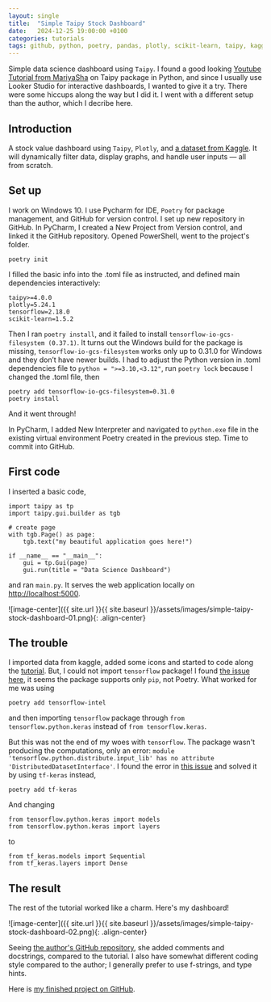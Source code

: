 ```yaml
---
layout: single
title:  "Simple Taipy Stock Dashboard"
date:   2024-12-25 19:00:00 +0100
categories: tutorials
tags: github, python, poetry, pandas, plotly, scikit-learn, taipy, kaggle
---
```


Simple data science dashboard using `Taipy`. I found a good looking [Youtube Tutorial from MariyaSha](https://www.youtube.com/watch?v=hxYIpH94u20) on Taipy package in Python, and since I usually use Looker Studio for interactive dashboards, I wanted to give it a try. There were some hiccups along the way but I did it. I went with a different setup than the author, which I decribe here.

## Introduction

A stock value dashboard using `Taipy`, `Plotly`, and [a dataset from Kaggle](https://www.kaggle.com/datasets/andrewmvd/sp-500-stocks).
It will dynamically filter data, display graphs, and handle user inputs — all from scratch.

## Set up

I work on Windows 10. I use Pycharm for IDE, `Poetry` for package management, and GitHub for version control. 
I set up new repository in GitHub. In PyCharm, I created a New Project from Version control, and linked it the GitHub repository.
Opened PowerShell, went to the project's folder.

```
poetry init
```

I filled the basic info into the .toml file as instructed, and defined main dependencies interactively: 

```
taipy>=4.0.0
plotly=5.24.1
tensorflow=2.18.0
scikit-learn=1.5.2
```

Then I ran `poetry install`, and it failed to install `tensorflow-io-gcs-filesystem (0.37.1)`. It turns out the Windows build for the package is missing, `tensorflow-io-gcs-filesystem` works only up to 0.31.0 for Windows and they don’t have newer builds. I had to adjust the Python version in .toml dependencies file to `python = ">=3.10,<3.12"`, run `poetry lock` because I changed the .toml file, then

```
poetry add tensorflow-io-gcs-filesystem=0.31.0
poetry install
```

And it went through!  

In PyCharm, I added New Interpreter and navigated to `python.exe` file in the existing virtual environment Poetry created in the previous step. Time to commit into GitHub.

## First code

I inserted a basic code, 

```
import taipy as tp
import taipy.gui.builder as tgb

# create page
with tgb.Page() as page:
    tgb.text("my beautiful application goes here!")

if __name__ == "__main__":
    gui = tp.Gui(page)
    gui.run(title = "Data Science Dashboard")
```

and ran `main.py`. It serves the web application locally on [http://localhost:5000](http://localhost:5000).

![image-center]({{ site.url }}{{ site.baseurl }}/assets/images/simple-taipy-stock-dashboard-01.png){: .align-center}


## The trouble

I imported data from kaggle, added some icons and started to code along the [tutorial](https://www.youtube.com/watch?v=hxYIpH94u20). 
But, I could not import `tensorflow` package! I found [the issue here](https://github.com/python-poetry/poetry/issues/8271), it seems the package supports only `pip`, not Poetry. What worked for me was using 

```
poetry add tensorflow-intel
```

and then importing `tensorflow` package through `from tensorflow.python.keras` instead of `from tensorflow.keras`. 

But this was not the end of my woes with `tensorflow`. The package wasn't producing the computations, only an error: `module 'tensorflow.python.distribute.input_lib' has no attribute 'DistributedDatasetInterface'`. I found the error in [this issue](https://github.com/tensorflow/tensorflow/issues/61900) and solved it by using `tf-keras` instead, 

```
poetry add tf-keras
```

And changing  
```
from tensorflow.python.keras import models
from tensorflow.python.keras import layers
```
to
```
from tf_keras.models import Sequential
from tf_keras.layers import Dense
``` 

## The result

The rest of the tutorial worked like a charm. Here's my dashboard!

![image-center]({{ site.url }}{{ site.baseurl }}/assets/images/simple-taipy-stock-dashboard-02.png){: .align-center}

Seeing [the author's GitHub repository](https://github.com/MariyaSha/data_science_dashboard), she added comments and docstrings, compared to the tutorial. I also have somewhat different coding style compared to the author; I generally prefer to use f-strings, and type hints.  

Here is [my finished project on GitHub](https://github.com/Shavril/simple-taipy-dashboard).

